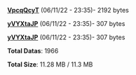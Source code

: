 [**VpcqQcyT**](/data/VpcqQcyT.txt) (06/11/22 - 23:35)- 2192 bytes

[**yVYXtaJP**](/data/yVYXtaJP.txt) (06/11/22 - 23:35)- 307 bytes

[**yVYXtaJP**](/data/yVYXtaJP.txt) (06/11/22 - 23:35)- 307 bytes

**Total Datas**: 1966

**Total Size**: 11.28 MB / 11.3 MB